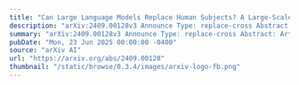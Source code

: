 ```yaml
---
title: "Can Large Language Models Replace Human Subjects? A Large-Scale Replication of Scenario-Based Experiments in Psychology and Management"
description: "arXiv:2409.00128v3 Announce Type: replace-cross Abstract: Artificial Intelligence (AI) is increasingly being integrated into scientific research, particularly in the social sciences, where understanding human behavior is critical. Large Language Models (LLMs) have shown promise in replicating human-like responses in various psychological experiments. We conducted a large-scale study replicating 156 psychological experiments from top social science journals using three state-of-the-art LLMs (GPT-4, Claude 3.5 Sonnet, and DeepSeek v3). Our results reveal that while LLMs demonstrate high replication rates for main effects (73-81%) and moderate to strong success with interaction effects (46-63%), They consistently produce larger effect sizes than human studies, with Fisher Z values approximately 2-3 times higher than human studies. Notably, LLMs show significantly lower replication rates for studies involving socially sensitive topics such as race, gender and ethics. When original studies reported null findings, LLMs produced significant results at remarkably high rates (68-83%) - while this could reflect cleaner data with less noise, as evidenced by narrower confidence intervals, it also suggests potential risks of effect size overestimation. Our results demonstrate both the promise and challenges of LLMs in psychological research, offering efficient tools for pilot testing and rapid hypothesis validation while enriching rather than replacing traditional human subject studies, yet requiring more nuanced interpretation and human validation for complex social phenomena and culturally sensitive research questions."
summary: "arXiv:2409.00128v3 Announce Type: replace-cross Abstract: Artificial Intelligence (AI) is increasingly being integrated into scientific research, particularly in the social sciences, where understanding human behavior is critical. Large Language Models (LLMs) have shown promise in replicating human-like responses in various psychological experiments. We conducted a large-scale study replicating 156 psychological experiments from top social science journals using three state-of-the-art LLMs (GPT-4, Claude 3.5 Sonnet, and DeepSeek v3). Our results reveal that while LLMs demonstrate high replication rates for main effects (73-81%) and moderate to strong success with interaction effects (46-63%), They consistently produce larger effect sizes than human studies, with Fisher Z values approximately 2-3 times higher than human studies. Notably, LLMs show significantly lower replication rates for studies involving socially sensitive topics such as race, gender and ethics. When original studies reported null findings, LLMs produced significant results at remarkably high rates (68-83%) - while this could reflect cleaner data with less noise, as evidenced by narrower confidence intervals, it also suggests potential risks of effect size overestimation. Our results demonstrate both the promise and challenges of LLMs in psychological research, offering efficient tools for pilot testing and rapid hypothesis validation while enriching rather than replacing traditional human subject studies, yet requiring more nuanced interpretation and human validation for complex social phenomena and culturally sensitive research questions."
pubDate: "Mon, 23 Jun 2025 00:00:00 -0400"
source: "arXiv AI"
url: "https://arxiv.org/abs/2409.00128"
thumbnail: "/static/browse/0.3.4/images/arxiv-logo-fb.png"
---
```


